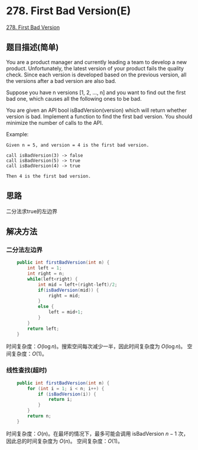 # 278. First Bad Version(E)
[278. First Bad Version](https://leetcode-cn.com/problems/first-bad-version/)

## 题目描述\(简单\)

You are a product manager and currently leading a team to develop a new product. Unfortunately, the latest version of your product fails the quality check. Since each version is developed based on the previous version, all the versions after a bad version are also bad.

Suppose you have n versions \[1, 2, ..., n\] and you want to find out the first bad one, which causes all the following ones to be bad.

You are given an API bool isBadVersion\(version\) which will return whether version is bad. Implement a function to find the first bad version. You should minimize the number of calls to the API.

Example:

```
Given n = 5, and version = 4 is the first bad version.

call isBadVersion(3) -> false
call isBadVersion(5) -> true
call isBadVersion(4) -> true

Then 4 is the first bad version.
```

## 思路

二分法求true的左边界

## 解决方法

### 二分法左边界

```java
    public int firstBadVersion(int n) {
        int left = 1;
        int right = n;
        while(left<right) {
            int mid = left+(right-left)/2;
            if(isBadVersion(mid)) {
                right = mid;
            }
            else {
                left = mid+1;
            }
        }
        return left;
    }
```
时间复杂度：$O(\log n)$。搜索空间每次减少一半，因此时间复杂度为 $O(\log n)$。
空间复杂度：$O(1)$。

### 线性查找(超时)


```java
    public int firstBadVersion(int n) {
        for (int i = 1; i < n; i++) {
            if (isBadVersion(i)) {
                return i;
            }
        }
        return n;
    }
```
时间复杂度：$O(n)$。在最坏的情况下，最多可能会调用 isBadVersion $n-1$ 次，因此总的时间复杂度为 $O(n)$。
空间复杂度：$O(1)$。





